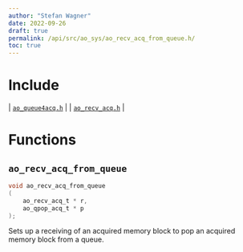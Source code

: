 ```yaml
---
author: "Stefan Wagner"
date: 2022-09-26
draft: true
permalink: /api/src/ao_sys/ao_recv_acq_from_queue.h/
toc: true
---
```


# Include

| [`ao_queue4acq.h`](ao_queue4acq.h.md) |
| [`ao_recv_acq.h`](ao_recv_acq.h.md) |

# Functions

## `ao_recv_acq_from_queue`

```c
void ao_recv_acq_from_queue
(
    ao_recv_acq_t * r, 
    ao_qpop_acq_t * p
);
```

Sets up a receiving of an acquired memory block to pop an acquired memory block from a queue.
